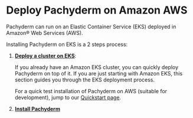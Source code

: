 # Deploy Pachyderm on Amazon AWS

Pachyderm can run on an Elastic Container
Service (EKS) deployed in Amazon® Web Services (AWS).

Installing Pachyderm on EKS is a 2 steps process:

1. **[Deploy a cluster on EKS](./deploy-eks/)**:
 
    If you already have an Amazon EKS cluster, you can quickly deploy Pachyderm on top of it. If you are just starting with Amazon EKS, this section guides you through the EKS deployment process.

    For a quick test installation of Pachyderm on AWS (suitable for development), jump to our [Quickstart page](../quickstart/).

1. [**Install Pachyderm**](./aws-deploy-pachyderm)




